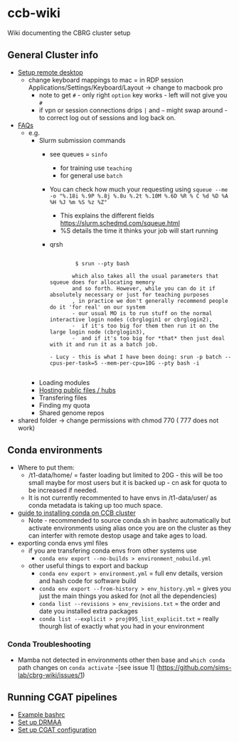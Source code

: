 # ccb-wiki

Wiki documenting the CBRG cluster setup

## General Cluster info
- [Setup remote desktop](https://www.imm.ox.ac.uk/research/units-and-centres/mrc-wimm-centre-for-computational-biology/ccb-account/Logging_in_via_PC/pc-using-RDP)
  - change keyboard mappings to mac = in RDP session Applications/Settings/Keyboard/Layout -> change to macbook pro 
    - note to get `#` - only right `option` key works - left will not give you `#`
    - if vpn or session connections drips `|` and `~` might swap around - to correct log out of sessions and log back on. 
- [FAQs](https://www.imm.ox.ac.uk/research/units-and-centres/mrc-wimm-centre-for-computational-biology/ccb-account/FAQ)
  - e.g. 
    - Slurm submission commands 
      - see queues = `sinfo`
        - for training use `teaching`
        - for general use `batch` 
      - You can check how much your requesting using `squeue --me  -o "%.18i %.9P %.8j %.8u %.2t %.10M %.6D %R %
C %d %D %A %H %J %m %S %z %Z"`
          - This explains the different fields https://slurm.schedmd.com/squeue.html
          - %S details the time it thinks your job will start running

      - qrsh 
         ```From Ewan:  you can do:

                 $ srun --pty bash

                which also takes all the usual parameters that squeue does for allocating memory
                and so forth. However, while you can do it if absolutely necessary or just for teaching purposes
                , in practice we don't generally recommend people do it 'for real' on our system 
                - our usual MO is to run stuff on the normal interactive login nodes (cbrglogin1 or cbrglogin2),
                -  if it's too big for them then run it on the large login node (cbrglogin3), 
                -  and if it's too big for *that* then just deal with it and run it as a batch job.
          
         - Lucy - this is what I have been doing: srun -p batch --cpus-per-task=5 --mem-per-cpu=10G --pty bash -i
       ```
    - Loading modules 
    - [Hosting public files / hubs](./public_trackhubs)
    - Transfering files 
    - Finding my quota
    - Shared genome repos 
- shared folder -> change permissions with chmod 770 ( 777 does not work)

## Conda environments 

  - Where to put them:
    - /t1-data/home/ = faster loading but limited to 20G - this will be too small maybe for most users but it is backed up - cn ask for quota to be increased if needed. 
    - It is not currently recommented to have envs in /t1-data/user/<username> as conda metadata is taking up too much space. 
  - [guide to installing conda on CCB cluster](https://github.com/OBDS-Training/Conda_Workshops/blob/master/1_Conda_intro_CCB.md) 
    - Note - recommended to source conda.sh in bashrc automatically but activate environments using alias once you are on the cluster as they can interfer with remote destop usage and take ages to load. 
  - exporting conda envs yml files 
    - if you are transfering conda envs from other systems use 
      - `conda env export --no-builds > environment_nobuild.yml`
    - other useful things to export and backup
      - `conda env export > environment.yml` = full env details, version and hash code for software build 
      - `conda env export --from-history > env_history.yml` = gives you just the main things you asked for (not all the dependencies) 
      - `conda list --revisions > env_revisions.txt` = the order and date you installed extra packages
      - `conda list --explicit > proj095_list_explicit.txt` = really thourgh list of exactly what you had in your environment 

### Conda Troubleshooting 
  - Mamba not detected in environments other then base and `which conda` path changes on `conda activate` -[see issue 1] (https://github.com/sims-lab/cbrg-wiki/issues/1)
  
 
## Running CGAT pipelines

- [Example bashrc](./example_bashrc)
- [Set up DRMAA](./DRMAA.md)
- [Set up CGAT configuration](./cgat-core.md)

